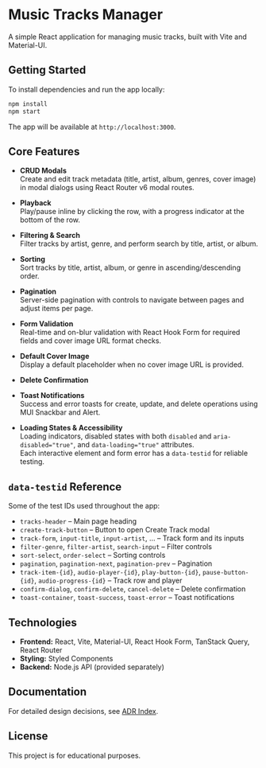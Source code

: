 # Music Tracks Manager

A simple React application for managing music tracks, built with Vite and Material-UI.

## Getting Started

To install dependencies and run the app locally:

```bash
npm install
npm start
```

The app will be available at `http://localhost:3000`.

## Core Features

- **CRUD Modals**  
  Create and edit track metadata (title, artist, album, genres, cover image) in modal dialogs using React Router v6 modal routes.

- **Playback**  
  Play/pause inline by clicking the row, with a progress indicator at the bottom of the row.

- **Filtering & Search**  
  Filter tracks by artist, genre, and perform search by title, artist, or album.

- **Sorting**  
  Sort tracks by title, artist, album, or genre in ascending/descending order.

- **Pagination**  
  Server-side pagination with controls to navigate between pages and adjust items per page.

- **Form Validation**  
  Real-time and on-blur validation with React Hook Form for required fields and cover image URL format checks.

- **Default Cover Image**  
  Display a default placeholder when no cover image URL is provided.

- **Delete Confirmation**  

- **Toast Notifications**  
  Success and error toasts for create, update, and delete operations using MUI Snackbar and Alert.

- **Loading States & Accessibility**  
  Loading indicators, disabled states with both `disabled` and `aria-disabled="true"`, and `data-loading="true"` attributes.  
  Each interactive element and form error has a `data-testid` for reliable testing.

## `data-testid` Reference

Some of the test IDs used throughout the app:

- `tracks-header` – Main page heading
- `create-track-button` – Button to open Create Track modal
- `track-form`, `input-title`, `input-artist`, … – Track form and its inputs
- `filter-genre`, `filter-artist`, `search-input` – Filter controls
- `sort-select`, `order-select` – Sorting controls
- `pagination`, `pagination-next`, `pagination-prev` – Pagination
- `track-item-{id}`, `audio-player-{id}`, `play-button-{id}`, `pause-button-{id}`, `audio-progress-{id}` – Track row and player
- `confirm-dialog`, `confirm-delete`, `cancel-delete` – Delete confirmation
- `toast-container`, `toast-success`, `toast-error` – Toast notifications

## Technologies

- **Frontend:** React, Vite, Material-UI, React Hook Form, TanStack Query, React Router
- **Styling:** Styled Components
- **Backend:** Node.js API (provided separately)

## Documentation

For detailed design decisions, see [ADR Index](docs/adr/index.md).

## License

This project is for educational purposes.
